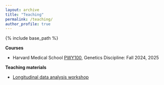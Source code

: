 ```yaml
---
layout: archive
title: "Teaching"
permalink: /teaching/
author_profile: true
---
```


{% include base_path %}

**Courses**  
* Harvard Medical School [PWY100](https://courses.my.harvard.edu/psp/courses/EMPLOYEE/EMPL/h/?tab=HU_CLASS_SEARCH&SearchReqJSON=%7B%22PageNumber%22%3A1%2C%22PageSize%22%3A%22%22%2C%22SortOrder%22%3A%5B%22SCORE%22%5D%2C%22Facets%22%3A%5B%5D%2C%22Category%22%3A%22HU_SCL_SCHEDULED_BRACKETED_COURSES%22%2C%22SearchPropertiesInResults%22%3Atrue%2C%22FacetsInResults%22%3Atrue%2C%22SaveRecent%22%3Afalse%2C%22TopN%22%3A%22%22%2C%22ExcludeBracketed%22%3Atrue%2C%22Exclude300%22%3Afalse%2C%22CombineClassSections%22%3Atrue%2C%22SearchText%22%3A%22pwy%20100%22%2C%22DeepLink%22%3Afalse%7D]), Genetics Discipline: Fall 2024, 2025

**Teaching materials**  
* [Longitudinal data analysis workshop](https://github.com/kwesterman/lda-workshop)
